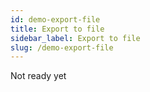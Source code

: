 ```yaml
---
id: demo-export-file
title: Export to file
sidebar_label: Export to file
slug: /demo-export-file
---
```


Not ready yet
